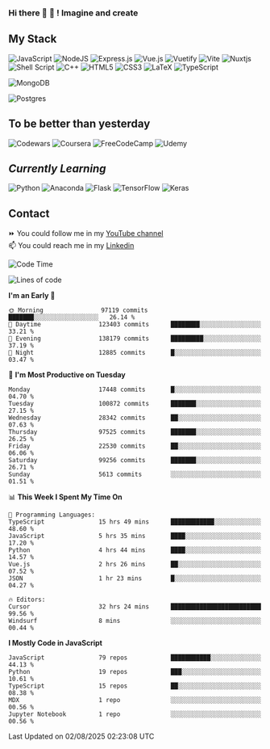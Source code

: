 ### Hi there 👋 🤖 ! Imagine and create

## My Stack
![JavaScript](https://img.shields.io/badge/javascript-%23323330.svg?style=for-the-badge&logo=javascript&logoColor=%23F7DF1E) ![NodeJS](https://img.shields.io/badge/node.js-6DA55F?style=for-the-badge&logo=node.js&logoColor=white) <img alt="Express.js" src="https://img.shields.io/badge/express.js%20-%23404d59.svg?&style=for-the-badge"/> ![Vue.js](https://img.shields.io/badge/vuejs-%2335495e.svg?style=for-the-badge&logo=vuedotjs&logoColor=%234FC08D) ![Vuetify](https://img.shields.io/badge/Vuetify-1867C0?style=for-the-badge&logo=vuetify&logoColor=AEDDFF) ![Vite](https://img.shields.io/badge/vite-%23646CFF.svg?style=for-the-badge&logo=vite&logoColor=white) ![Nuxtjs](https://img.shields.io/badge/Nuxt-002E3B?style=for-the-badge&logo=nuxtdotjs&logoColor=#00DC82) ![Shell Script](https://img.shields.io/badge/shell_script-%23121011.svg?style=for-the-badge&logo=gnu-bash&logoColor=white) ![C++](https://img.shields.io/badge/c++-%2300599C.svg?style=for-the-badge&logo=c%2B%2B&logoColor=white) ![HTML5](https://img.shields.io/badge/html5-%23E34F26.svg?style=for-the-badge&logo=html5&logoColor=white) ![CSS3](https://img.shields.io/badge/css3-%231572B6.svg?style=for-the-badge&logo=css3&logoColor=white) ![LaTeX](https://img.shields.io/badge/latex-%23008080.svg?style=for-the-badge&logo=latex&logoColor=white) ![TypeScript](https://img.shields.io/badge/typescript-%23007ACC.svg?style=for-the-badge&logo=typescript&logoColor=white)
<div>
  <img alt="MongoDB" src ="https://img.shields.io/badge/MongoDB-%234ea94b.svg?&style=for-the-badge&logo=mongodb&logoColor=white"/>
  
  ![Postgres](https://img.shields.io/badge/postgres-%23316192.svg?style=for-the-badge&logo=postgresql&logoColor=white)
</div>

## To be better than yesterday
![Codewars](https://img.shields.io/badge/Codewars-B1361E?style=for-the-badge&logo=codewars&logoColor=grey)
  ![Coursera](https://img.shields.io/badge/Coursera-%230056D2.svg?style=for-the-badge&logo=Coursera&logoColor=white)
  ![FreeCodeCamp](https://img.shields.io/badge/Freecodecamp-%23123.svg?&style=for-the-badge&logo=freecodecamp&logoColor=green)
  ![Udemy](https://img.shields.io/badge/Udemy-A435F0?style=for-the-badge&logo=Udemy&logoColor=white)

## *Currently Learning*
![Python](https://img.shields.io/badge/python-3670A0?style=for-the-badge&logo=python&logoColor=ffdd54) ![Anaconda](https://img.shields.io/badge/Anaconda-%2344A833.svg?style=for-the-badge&logo=anaconda&logoColor=white) 
![Flask](https://img.shields.io/badge/flask-%23000.svg?style=for-the-badge&logo=flask&logoColor=white) ![TensorFlow](https://img.shields.io/badge/TensorFlow-%23FF6F00.svg?style=for-the-badge&logo=TensorFlow&logoColor=white) ![Keras](https://img.shields.io/badge/Keras-%23D00000.svg?style=for-the-badge&logo=Keras&logoColor=white)

## Contact
⏩ You could follow me in my <a href="https://www.youtube.com/c/ViktorJimenezF" target="blank">YouTube channel</a>   <br>
📫 You could reach me in my <a href="https://www.linkedin.com/in/victorjuanjimenez/" target="blank">Linkedin</a>  

<!--START_SECTION:waka-->
![Code Time](http://img.shields.io/badge/Code%20Time-3%2C839%20hrs%204%20mins-blue)

![Lines of code](https://img.shields.io/badge/From%20Hello%20World%20I%27ve%20Written-660.8%20million%20lines%20of%20code-blue)

**I'm an Early 🐤** 

```text
🌞 Morning                97119 commits       ███████░░░░░░░░░░░░░░░░░░   26.14 % 
🌆 Daytime                123403 commits      ████████░░░░░░░░░░░░░░░░░   33.21 % 
🌃 Evening                138179 commits      █████████░░░░░░░░░░░░░░░░   37.19 % 
🌙 Night                  12885 commits       █░░░░░░░░░░░░░░░░░░░░░░░░   03.47 % 
```
📅 **I'm Most Productive on Tuesday** 

```text
Monday                   17448 commits       █░░░░░░░░░░░░░░░░░░░░░░░░   04.70 % 
Tuesday                  100872 commits      ███████░░░░░░░░░░░░░░░░░░   27.15 % 
Wednesday                28342 commits       ██░░░░░░░░░░░░░░░░░░░░░░░   07.63 % 
Thursday                 97525 commits       ███████░░░░░░░░░░░░░░░░░░   26.25 % 
Friday                   22530 commits       ██░░░░░░░░░░░░░░░░░░░░░░░   06.06 % 
Saturday                 99256 commits       ███████░░░░░░░░░░░░░░░░░░   26.71 % 
Sunday                   5613 commits        ░░░░░░░░░░░░░░░░░░░░░░░░░   01.51 % 
```


📊 **This Week I Spent My Time On** 

```text
💬 Programming Languages: 
TypeScript               15 hrs 49 mins      ████████████░░░░░░░░░░░░░   48.60 % 
JavaScript               5 hrs 35 mins       ████░░░░░░░░░░░░░░░░░░░░░   17.20 % 
Python                   4 hrs 44 mins       ████░░░░░░░░░░░░░░░░░░░░░   14.57 % 
Vue.js                   2 hrs 26 mins       ██░░░░░░░░░░░░░░░░░░░░░░░   07.52 % 
JSON                     1 hr 23 mins        █░░░░░░░░░░░░░░░░░░░░░░░░   04.27 % 

🔥 Editors: 
Cursor                   32 hrs 24 mins      █████████████████████████   99.56 % 
Windsurf                 8 mins              ░░░░░░░░░░░░░░░░░░░░░░░░░   00.44 % 
```

**I Mostly Code in JavaScript** 

```text
JavaScript               79 repos            ███████████░░░░░░░░░░░░░░   44.13 % 
Python                   19 repos            ███░░░░░░░░░░░░░░░░░░░░░░   10.61 % 
TypeScript               15 repos            ██░░░░░░░░░░░░░░░░░░░░░░░   08.38 % 
MDX                      1 repo              ░░░░░░░░░░░░░░░░░░░░░░░░░   00.56 % 
Jupyter Notebook         1 repo              ░░░░░░░░░░░░░░░░░░░░░░░░░   00.56 % 
```




 Last Updated on 02/08/2025 02:23:08 UTC
<!--END_SECTION:waka-->

<!--
**ViktorJJF/ViktorJJF** is a ✨ _special_ ✨ repository because its `README.md` (this file) appears on your GitHub profile.



Here are some ideas to get you started:

- 🔭 I’m currently working on ...
- 🌱 I’m currently learning ...
- 👯 I’m looking to collaborate on ...
- 🤔 I’m looking for help with ...
- 💬 Ask me about ...
- 📫 How to reach me: ...
- 😄 Pronouns: ...
- ⚡ Fun fact: ...
-->
